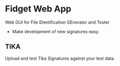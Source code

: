 Fidget Web App
==============

Web GUI for File IDentification GEnerator and Tester

- Make development of new signatures easy.

TIKA
----
Upload and test Tika Signatures against your test data.
